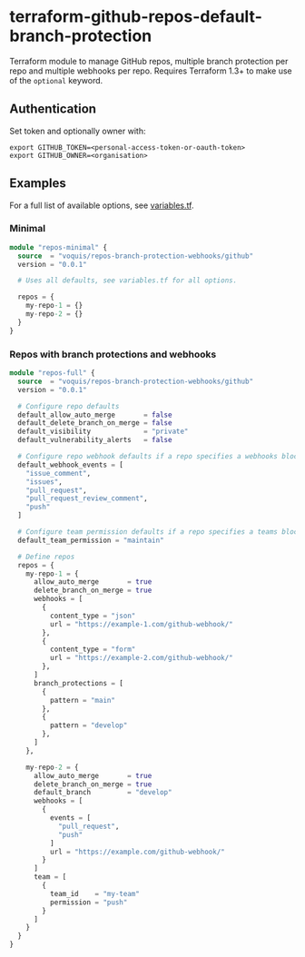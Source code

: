 # terraform-github-repos-default-branch-protection

Terraform module to manage GitHub repos, multiple branch protection per repo and multiple webhooks per repo.
Requires Terraform 1.3+ to make use of the `optional` keyword.
## Authentication
Set token and optionally owner with:
```shell
export GITHUB_TOKEN=<personal-access-token-or-oauth-token>
export GITHUB_OWNER=<organisation>
```

## Examples
For a full list of available options, see [variables.tf](./variables.tf).
### Minimal
```terraform
module "repos-minimal" {
  source  = "voquis/repos-branch-protection-webhooks/github"
  version = "0.0.1"

  # Uses all defaults, see variables.tf for all options.

  repos = {
    my-repo-1 = {}
    my-repo-2 = {}
  }
}
```
### Repos with branch protections and webhooks
```terraform
module "repos-full" {
  source  = "voquis/repos-branch-protection-webhooks/github"
  version = "0.0.1"

  # Configure repo defaults
  default_allow_auto_merge       = false
  default_delete_branch_on_merge = false
  default_visibility             = "private"
  default_vulnerability_alerts   = false

  # Configure repo webhook defaults if a repo specifies a webhooks block
  default_webhook_events = [
    "issue_comment",
    "issues",
    "pull_request",
    "pull_request_review_comment",
    "push"
  ]

  # Configure team permission defaults if a repo specifies a teams block
  default_team_permission = "maintain"

  # Define repos
  repos = {
    my-repo-1 = {
      allow_auto_merge       = true
      delete_branch_on_merge = true
      webhooks = [
        {
          content_type = "json"
          url = "https://example-1.com/github-webhook/"
        },
        {
          content_type = "form"
          url = "https://example-2.com/github-webhook/"
        },
      ]
      branch_protections = [
        {
          pattern = "main"
        },
        {
          pattern = "develop"
        },
      ]
    },

    my-repo-2 = {
      allow_auto_merge       = true
      delete_branch_on_merge = true
      default_branch         = "develop"
      webhooks = [
        {
          events = [
            "pull_request",
            "push"
          ]
          url = "https://example.com/github-webhook/"
        }
      ]
      team = [
        {
          team_id    = "my-team"
          permission = "push"
        }
      ]
    }
  }
}
```
